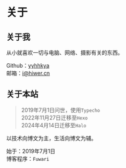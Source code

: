 # 关于

## 关于我
从小就喜欢一切与电脑、网络、摄影有关的东西。

Github：[yyhhkya](https://github.com/yyhhkya)\
邮箱：[i@hiwer.cn](mailto:i@hiwer.cn)

## 关于本站
> 2019年7月1日问世，使用`Typecho`\
> 2022年11月27日迁移至`Hexo`\
> 2024年4月14日迁移至`Halo`

以技术向博文为主，生活向博文为辅。

始于：2019年7月1日\
博客程序：`Fuwari`
